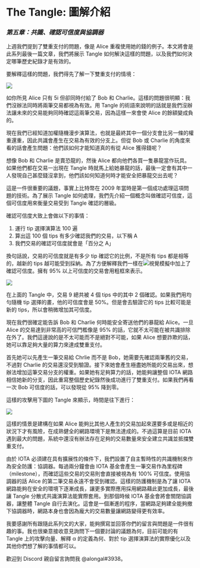 # The Tangle: 圖解介紹
### _第五章：共識、確認可信度與協調器_

上週我們提到了雙重支付的問題，像是 Alice 重複使用她的錢的例子。本文將會是此系列最後一篇文章，我們將展示 Tangle 如何解決這樣的問題，以及我們如何決定哪筆歷史紀錄才是有效的。

要解釋這樣的問題，我們得先了解一下雙重支付的情境：

![](https://cdn-images-1.medium.com/0*hu_bY4iSNNPWBpS1.)

如你所見 Alice 只有 5i 但卻同時付給了 Bob 和 Charlie。這樣的問題很明顯：我們沒辦法同時將兩筆交易都視為有效。用 Tangle 的術語來說明的話就是我們沒辦法讓未來的交易能夠同時確認這兩筆交易，因為這樣一來會使 Alice 的餘額變成負的。

現在我們已經知道加權隨機漫步演算法，也就是最終其中一個分支會比另一條的權重還重，因此共識會產生在交易為有效的分支上。但從 Bob 或 Charlie 的角度來看的話會產生問題：他們該如何才能知道真的有從 Alice 獲得錢呢？

想像 Bob 和 Charlie 是賣恐龍的，然後 Alice 都向他們各買一隻暴龍當作玩具。如果他們都在交易一出現在 Tangle 時就馬上給她暴龍的話，最後一定會有其中一人發現自己甚麼錢沒拿到，他們該如何知道何時才能安全把暴龍交出去呢？

這是一件很重要的議題，事實上比特幣在 2009 年當時是第一個成功處理這項問題的技術。為了展示 Tangle 如何處理，我們先介紹一個概念叫做確認可信度，這個可信度用來衡量交易受到 Tangle 確認的層級。

確認可信度大致上會做以下的事情：

1. 運行 tip 選擇演算法 100 遍
2. 算出這 100 個 tips 有多少確認我們的交易，以下稱 A
3. 我們交易的確認可信度就會是「百分之 A」

換句話說，交易的可信度就是有多少 tip 確認它的比例，不是所有 tips 都是相等的，越新的 tips 越可能受到採納。為了方便解釋我們一樣在![視覺模擬](https://public-krwdbaytsx.now.sh)中加上了確認可信度。擁有 95% 以上可信度的交易會用粗框來表示。

![](https://cdn-images-1.medium.com/0*uhiAGN6uJ6a_pB1F.)

在上面的 Tangle 中，交易 9 總共被 4 個 tips 中的其中 2 個確認。如果我們用均勻隨機 tip 選擇的畫，他的可信度會是 50%。但是會去驗證它的 tips 比較可能是新的 tips，所以會稍微增加其可信度。

現在我們很確定能告訴 Bob 和 Charlie 何時能安全寄送他們的暴龍給 Alice。一旦 Alice 的交易達到非常高的可信門檻像是 95% 的話，它就不太可能在被共識排除在外了。我們這邊說的是不太可能而不是絕對不可能，如果 Alice 想要詐欺的話，她可以靠足夠大量的算力來達成雙重支付。

首先她可以先產生一筆交易給 Chrlie 而不是 Bob，她需要先確認兩筆舊的交易，不過對 Charlie 的交易還沒受到驗證。接下來她會產生極盡她所能的交易出來，想辦法增加這筆交易分支的權重。如果她有足夠算力的話，她能夠讓整個 IOTA 網路相信她新的分支，因此重寫整個歷史紀錄然後成功進行了雙重支付。如果我們再看一次 Bob 可信度的話，可以發現從 95% 降到零。

這樣的攻擊用下圖的 Tangle 來顯示，時間是往下進行：

![](https://cdn-images-1.medium.com/1*zf8LxIx88dZTj2YIHl9T0w.png)

這樣的情景是建構在如果 Alice 能夠比其他人產生的交易加起來還要多或是相近的狀況下才有風險，在成熟健全的網路環境下是無法達成的。不過這算是目前 IOTA 遇到最大的問題，系統中還沒有辦法存在足夠的交易數量來安全建立共識並抵擋雙重支付。

由於 IOTA 必須建在具有擴展性的條件下，我們設置了自主暫時性的共識機制來作為安全防護：協調器。每過兩分鐘會由 IOTA 基金會產生一筆交易作為里程碑（milestone），而確認這些交易的交易則會直接被視為有 100% 可信度。使用協調器的話 Alice 的第二筆交易永遠不會受到確認。這樣的防護機制是為了讓 IOTA 網路能夠在安全的環境下逐漸成長，讓更多實際應用採用網路藉此更加成長，最後讓 Tangle 分散式共識演算法能實際套用。到那個時候 IOTA 基金會將會關閉協調器，讓整體 Tangle 自行去演化。這會是一個漸進的程序，當網路足夠建全能夠撤下協調器時，網路本身也會因為龐大的交易數量讓網路變得更有效率。

我要感謝所有跟隨此系列文的大家，能夠撰寫並回答你們的留言與問題是一件很有趣的事。我也很樂意接收意見詢問下一個要討論的議題為何，目前可能的有 Tangle 上的攻擊向量、解釋 α 的定義為何、對於 tip 選擇演算法的實際優化以及其他你們想了解的事情都可以。

歡迎到 Discord 親自留言詢問我 @alongal#3938。
